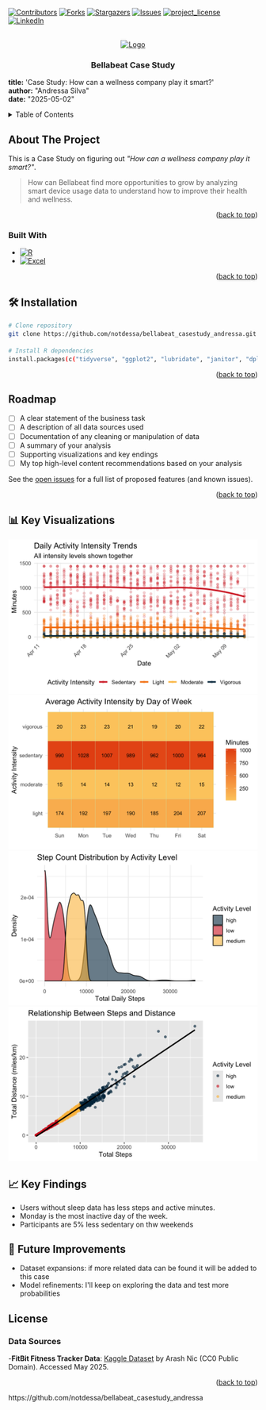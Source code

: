 
<a id="readme-top"></a>

<!-- Improved compatibility of back to top link: See: https://github.com/othneildrew/Best-README-Template/pull/73 -->
<!--
*** Thanks for checking out the Best-README-Template. If you have a suggestion
*** that would make this better, please fork the repo and create a pull request
*** or simply open an issue with the tag "enhancement".
*** Don't forget to give the project a star!
*** Thanks again! Now go create something AMAZING! :D
-->



<!-- PROJECT SHIELDS -->
<!--
*** I'm using markdown "reference style" links for readability.
*** Reference links are enclosed in brackets [ ] instead of parentheses ( ).
*** See the bottom of this document for the declaration of the reference variables
*** for contributors-url, forks-url, etc. This is an optional, concise syntax you may use.
*** https://www.markdownguide.org/basic-syntax/#reference-style-links
-->
[![Contributors][contributors-shield]][contributors-url]
[![Forks][forks-shield]][forks-url]
[![Stargazers][stars-shield]][stars-url]
[![Issues][issues-shield]][issues-url]
[![project_license][license-shield]][license-url]
[![LinkedIn](https://img.shields.io/badge/LinkedIn-0077B5?style=for-the-badge&logo=linkedin&logoColor=white)](https://www.linkedin.com/in/andressa-silva-44669513b/)


<!-- PROJECT LOGO -->
<br />
<div align="center">
  <a href="https://github.com/notdessa/bellabeat_casestudy_andressa.git">
    <img src="https://cdn-icons-png.flaticon.com/256/25/25231.png" alt="Logo" width="80" height="80">
  </a>
  <a id="about-the-project"></a>
<h3 align="center">Bellabeat Case Study</h3>
</div>
<p align="left">

**title:** 'Case Study: How can a wellness company play it smart?'<br>
**author:** "Andressa Silva"<br>
**date:** "2025-05-02"

</p>

<!-- TABLE OF CONTENTS -->
<details>
  <summary>Table of Contents</summary>
    <li><a href="#about">About The Project</a></li>
    <li><a href="#buildwith">Built With</a></li>
    <li><a href="#install">Installation</a></li>
    <li><a href="#roadmap">Roadmap</a></li>
    <li><a href="#keyviz">Key Visualizations</a></li>
    <li><a href="#keyfindings">Key Findings</a></li>
    <li><a href="#future">Future Improvments</a></li>
    <li><a href="#license">License</a></li>
</details>

<!-- ABOUT THE PROJECT -->
<a id="about"></a>

## About The Project

This is a Case Study on figuring out *"How can a wellness company play it smart?"*.
> How can Bellabeat find more opportunities to grow by analyzing smart device usage data to understand how to improve their health and wellness.

<p align="right">(<a href="#readme-top">back to top</a>)</p>



### Built With
<a id="buildwith"></a>

* [![R][R.com]][R-url]
* [![Excel][Excel.com]][Excel-url]

<p align="right">(<a href="#readme-top">back to top</a>)</p>

<!-- INSTALLATION -->
<a id="install"></a>
## 🛠️ Installation
```bash
# Clone repository
git clone https://github.com/notdessa/bellabeat_casestudy_andressa.git

# Install R dependencies
install.packages(c("tidyverse", "ggplot2", "lubridate", "janitor", "dplyr", "tidyr" ))
```
<p align="right">(<a href="#readme-top">back to top</a>)</p>

<!-- ROADMAP -->
<a id="roadmap"></a>
## Roadmap

- [ ] A clear statement of the business task
- [ ] A description of all data sources used
- [ ] Documentation of any cleaning or manipulation of data
- [ ] A summary of your analysis
- [ ] Supporting visualizations and key endings
- [ ] My top high-level content recommendations based on your analysis

See the [open issues](https://github.com/notdessa/bellabeat_casestudy_andressa/issues) for a full list of proposed features (and known issues).

<p align="right">(<a href="#readme-top">back to top</a>)</p>

<!-- KEY VIZ -->
<a id="keyviz"></a>
## 📊 Key Visualizations
![Daily Activity](https://github.com/notdessa/bellabeat_casestudy_andressa/blob/main/figures/daily_activity.png?raw=true)
![heatmap_activity_density](https://github.com/notdessa/bellabeat_casestudy_andressa/blob/main/figures/heatmap_activity_density.png)
![step_by_activity](https://github.com/notdessa/bellabeat_casestudy_andressa/blob/main/figures/step_by_activity.png)
![step_distance](https://github.com/notdessa/bellabeat_casestudy_andressa/blob/main/figures/step_distance.png)


<!-- KEY FINDINGS -->
<a id="keyfindings"></a>
## 📈 Key Findings
-  Users without sleep data has less steps and active minutes.
-  Monday is the most inactive day of the week.
-  Participants are 5% less sedentary on thw weekends

<!-- FUTURE IMPROV -->
<a id="future"></a>
## 🚀 Future Improvements
- Dataset expansions: if more related data can be found it will be added to this case
- Model refinements: I'll keep on exploring the data and test more probabilities

<!-- LICENSE -->
## License

### Data Sources 
-**FitBit Fitness Tracker Data**: [Kaggle Dataset](https://www.kaggle.com/datasets/arashnic/fitbit) by Arash Nic (CC0 Public Domain). Accessed May 2025.
<p align="right">(<a href="#readme-top">back to top</a>)</p>

<!-- MARKDOWN LINKS & IMAGES -->https://github.com/notdessa/bellabeat_casestudy_andressa
<!-- https://www.markdownguide.org/basic-syntax/#reference-style-links -->
[contributors-shield]: https://img.shields.io/github/contributors/notdessa/bellabeat_casestudy_andressa.svg?style=for-the-badge
[contributors-url]: https://github.com/notdessa/bellabeat_casestudy_andressa/graphs/contributors
[forks-shield]: https://img.shields.io/github/forks/notdessa/bellabeat_casestudy_andressa.svg?style=for-the-badge
[forks-url]: https://github.com/notdessa/bellabeat_casestudy_andressa/network/members
[stars-shield]: https://img.shields.io/github/stars/notdessa/bellabeat_casestudy_andressa.svg?style=for-the-badge
[stars-url]: https://github.com/notdessa/bellabeat_casestudy_andressa/stargazers
[issues-shield]: https://img.shields.io/github/issues/notdessa/bellabeat_casestudy_andressa.svg?style=for-the-badge
[issues-url]: https://github.com/notdessa/bellabeat_casestudy_andressa/issues
[license-shield]: https://img.shields.io/github/license/notdessa/bellabeat_casestudy_andressa.svg?style=for-the-badge
[license-url]: https://github.com/notdessa/bellabeat_casestudy_andressa/blob/master/LICENSE.txt
[linkedin-url]: https://linkedin.com/in/linkedin_username
[product-screenshot]: https://www.kaggleusercontent.com/kf/237625892/eyJhbGciOiJkaXIiLCJlbmMiOiJBMTI4Q0JDLUhTMjU2In0..I-v5HuxNzh5vCjkk7YVWrw.92iAGFzCMooScUNKm_LUTRlyZRsv07UFpnwQXMSODhMf4WjqRtaNzM64IhwOrTCUx4ohaice0chCWZ92WgUNWOJ5tsYq5XDmrIPhH1DIguykXzAzj2yq2WaPvU-X7LLQC3GNEWX-EeYN1AWicQcTgizwiqHRa7CIKccUh2K0V84nh5aNDI8uoq2OzU4W12_r9M0CY2VkMjBoehVwvKoxWbyTgl7APrBUsYCa9Pad1Akhb7ra2Yxga8kca_6h5sUj3QTSiowf4-PzRk3fBTBq_JEwyJPX5XaY3wslS8flqsGTb3ozOhhDchbR0-XOY6FZp-nRdQgX0Kdj-fpDXyO95-CVg-t6VPj2UB7Eascp1mXupahiYEPBarpu0acXpkl8iTT5_phsjo9qrJu-CsbKoLLdjz1eoYcmTGqJRqROWU9XLYkSzQxxMlzWWRgIgXN45Z-dtXqQnZJkAkIp-2IQ61iN9jGVaDY12WP1My-18YlA2wAELj4r4x_QfF0q-9yGFoyKGrGZ5KqVSfuFIQc09XDU1LR5aKht2nGTKRtbtF9RFQ8jzc3It67x0T5MYrN2rTyml-Xwzg6GMqBG8vthUQvqDc3XO4O43ihn2xRbsqFye1oB6yHa7bkVwA2o-UCqUe5U7ihh-NoyEocyoavYfA.SEzRJtN2sbvYKT_b691snQ/__results___files/__results___19_0.png
[R.com]: https://img.shields.io/badge/R-0A0A0A?style=for-the-badge&logo=r&logoColor=white
[R-url]: https://www.r-project.org
[Excel.com]: https://img.shields.io/badge/Excel-217346?style=for-the-badge&logo=MicrosoftExcel&logoColor=white
[Excel-url]: https://excel.cloud.microsoft/pt-br/

